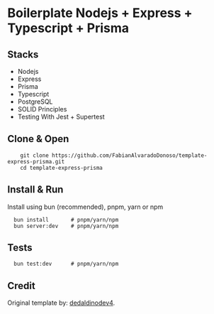 # Boilerplate Nodejs + Express + Typescript + Prisma

## Stacks

- Nodejs
- Express
- Prisma
- Typescript
- PostgreSQL
- SOLID Principles
- Testing With Jest + Supertest

## Clone & Open

```
    git clone https://github.com/FabianAlvaradoDonoso/template-express-prisma.git
    cd template-express-prisma
```

## Install & Run

Install using bun (recommended), pnpm, yarn or npm

```
  bun install       # pnpm/yarn/npm
  bun server:dev    # pnpm/yarn/npm
```

## Tests

```
  bun test:dev      # pnpm/yarn/npm
```

## Credit

Original template by: [dedaldinodev4](https://github.com/dedaldinodev4/api-node-prisma-ts-boilerplate.git).
